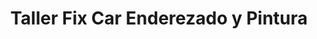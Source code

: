 ---
title: "Taller Fix Car Enderezado y Pintura"
url: /san-jose/taller-fix-car-enderezado-y-pintura/
shop: Autowerkstatt
---